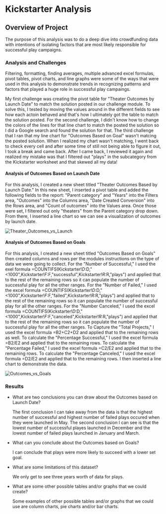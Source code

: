 
# Kickstarter Analysis


## Overview of Project
The purpose of this analysis was to do a deep dive into crowdfunding data with intentions of isolating factors that are most likely responsible for successful play campaigns. 

### Analysis and Challenges
Filtering, formatting, finding averages, multiple advanced excel formulas, pivot tables, pivot charts, and line graphs were some of the ways that were used in this analysis to demonstrate trends in recognizing patterns and factors that played a huge role in successful play campaings.

My first challenge was creating the pivot table for "Theater Outcomes by Launch Date" to match the solution posted in our challenge module. To solve this, I tested by moving the values around in the different fields to see how each actoin behaved and that's how I ultimately got the table to match the solution posted. For the second challenge, I didn't know how to change the colors of the lines for that line chart to match the posted the solution so I did a Google search and found the solution for that. The third challenge that I ran that my line chart for "Outcomes Based on Goal" wasn't matcing the posted solution. When I realized my chart wasn't matching, I went back to check every cell and after some time of still not being able to figure it out, I took a break and came back. After I came back, I reviewed it again and realized my mistake was that I filtered out "plays" in the subcategory from the Kickstarter worksheet and that skewed all my data!

#### Analysis of Outcomes Based on Launch Date
For this analysis, I created a new sheet titled "Theater Outcomes Based by Launch Date." In this new sheet, I inserted a pivot table and added the following fields to the report: "Parent category" and "Years" into the Filters area, "Outcomes" into the Columns area, "Date Created Conversion" into the Rows area, and "Count of outcomes" into the Values area. Once those were set, I filtered out only "theaters" from the Parent category drop down. From there, I inserted a line chart so we can see a visualization of outcomes by launch date.

![Theater_Outcomes_vs_Launch](https://user-images.githubusercontent.com/111472879/187561647-277f8909-efc9-4008-9b43-7faf2998908a.png)

#### Analysis of Outcomes Based on Goals
For this analysis, I created a new sheet titled "Outcomes Based on Goals" then created columns and rows per the modules instructions on the type of data we were going to collect. For the "Number of Successful," I used the exel formula =COUNTIFS(Kickstarter!$D:$D,"<1000",Kickstarter!$F:$F,"successful",Kickstarter!$R:$R,"plays") and applied that to the rest of the remaining rows so it can populate the number of successful play for all the other ranges. For the "Number of Failed," I used the excel formula =COUNTIFS(Kickstarter!$D:$D,"<1000",Kickstarter!$F:$F,"failed",Kickstarter!$R:$R,"plays") and applied that to the rest of the remaining rows so it can populate the number of successful play for all the other ranges. For the "Number Canceled," I used the excel formula =COUNTIFS(Kickstarter!$D:$D,"<1000",Kickstarter!$F:$F,"canceled",Kickstarter!$R:$R,"plays") and applied that to the rest of the remaining rows so it can populate the number of successful play for all the other ranges. To Capture the "Total Projects," I used the excel formula =B2+C2+D2 and applied that to the remaining rows as well. To calculate the "Percentage Successful," I used the excel formula =B2/E2 and applied that to the remaining rows. To calculate the "Percentage Failed," I used the excel formula =C2/E2 and applied that to the remaining rows. To calculate the "Percentage Canceled," I used the excel formula =D2/E2 and applied that to the remaining rows. I then inserted a line chart to demonstrate the data.

![Outcomes_vs_Goals](https://user-images.githubusercontent.com/111472879/187561865-1cf25de6-a4ab-4d8c-9a39-4d43b2fb4977.png)

### Results

- What are two conclusions you can draw about the Outcomes based on Launch Date?
    
    The first conclusion I can take away from the data is that the highest number of successful and highest number of failed plays occured when they were launched in May. The second conclusion I can see is that the lowest number of successful playes launched in December and the lowest number of failed plays launched in January and March.

- What can you conclude about the Outcomes based on Goals?

    I can conclude that plays were more likely to succeed with a lower set goal.

- What are some limitations of this dataset?

    We only get to see three years worth of data for plays.

- What are some other possible tables and/or graphs that we could create?
    
    Some examples of other possible tables and/or graphs that we could use are column charts, pie charts and/or bar charts.
